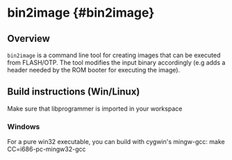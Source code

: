 bin2image {#bin2image}
================================

## Overview
`bin2image` is a command line tool for creating images that can be executed from FLASH/OTP.
The tool modifies the input binary accordingly (e.g adds a header needed by the ROM booter for executing the image).

## Build instructions (Win/Linux)
Make sure that libprogrammer is imported in your workspace

### Windows
For a pure win32 executable, you can build with cygwin's mingw-gcc:
	make CC=i686-pc-mingw32-gcc
